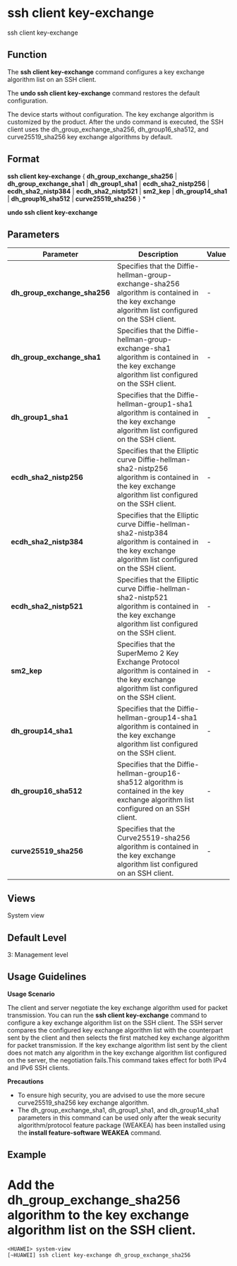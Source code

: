 ssh client key-exchange
=======================

ssh client key-exchange

Function
--------



The **ssh client key-exchange** command configures a key exchange algorithm list on an SSH client.

The **undo ssh client key-exchange** command restores the default configuration.



The device starts without configuration. The key exchange algorithm is customized by the product. After the undo command is executed, the SSH client uses the dh\_group\_exchange\_sha256, dh\_group16\_sha512, and curve25519\_sha256 key exchange algorithms by default.


Format
------

**ssh client key-exchange** { **dh\_group\_exchange\_sha256** | **dh\_group\_exchange\_sha1** | **dh\_group1\_sha1** | **ecdh\_sha2\_nistp256** | **ecdh\_sha2\_nistp384** | **ecdh\_sha2\_nistp521** | **sm2\_kep** | **dh\_group14\_sha1** | **dh\_group16\_sha512** | **curve25519\_sha256** } \*

**undo ssh client key-exchange**


Parameters
----------

| Parameter | Description | Value |
| --- | --- | --- |
| **dh\_group\_exchange\_sha256** | Specifies that the Diffie-hellman-group-exchange-sha256 algorithm is contained in the key exchange algorithm list configured on the SSH client. | - |
| **dh\_group\_exchange\_sha1** | Specifies that the Diffie-hellman-group-exchange-sha1 algorithm is contained in the key exchange algorithm list configured on the SSH client. | - |
| **dh\_group1\_sha1** | Specifies that the Diffie-hellman-group1-sha1 algorithm is contained in the key exchange algorithm list configured on the SSH client. | - |
| **ecdh\_sha2\_nistp256** | Specifies that the Elliptic curve Diffie-hellman-sha2-nistp256 algorithm is contained in the key exchange algorithm list configured on the SSH client. | - |
| **ecdh\_sha2\_nistp384** | Specifies that the Elliptic curve Diffie-hellman-sha2-nistp384 algorithm is contained in the key exchange algorithm list configured on the SSH client. | - |
| **ecdh\_sha2\_nistp521** | Specifies that the Elliptic curve Diffie-hellman-sha2-nistp521 algorithm is contained in the key exchange algorithm list configured on the SSH client. | - |
| **sm2\_kep** | Specifies that the SuperMemo 2 Key Exchange Protocol algorithm is contained in the key exchange algorithm list configured on the SSH client. | - |
| **dh\_group14\_sha1** | Specifies that the Diffie-hellman-group14-sha1 algorithm is contained in the key exchange algorithm list configured on the SSH client. | - |
| **dh\_group16\_sha512** | Specifies that the Diffie-hellman-group16-sha512 algorithm is contained in the key exchange algorithm list configured on an SSH client. | - |
| **curve25519\_sha256** | Specifies that the Curve25519-sha256 algorithm is contained in the key exchange algorithm list configured on an SSH client. | - |



Views
-----

System view


Default Level
-------------

3: Management level


Usage Guidelines
----------------

**Usage Scenario**

The client and server negotiate the key exchange algorithm used for packet transmission. You can run the **ssh client key-exchange** command to configure a key exchange algorithm list on the SSH client. The SSH server compares the configured key exchange algorithm list with the counterpart sent by the client and then selects the first matched key exchange algorithm for packet transmission. If the key exchange algorithm list sent by the client does not match any algorithm in the key exchange algorithm list configured on the server, the negotiation fails.This command takes effect for both IPv4 and IPv6 SSH clients.

**Precautions**

* To ensure high security, you are advised to use the more secure curve25519\_sha256 key exchange algorithm.
* The dh\_group\_exchange\_sha1, dh\_group1\_sha1, and dh\_group14\_sha1 parameters in this command can be used only after the weak security algorithm/protocol feature package (WEAKEA) has been installed using the **install feature-software WEAKEA** command.


Example
-------

# Add the dh\_group\_exchange\_sha256 algorithm to the key exchange algorithm list on the SSH client.
```
<HUAWEI> system-view
[~HUAWEI] ssh client key-exchange dh_group_exchange_sha256

```